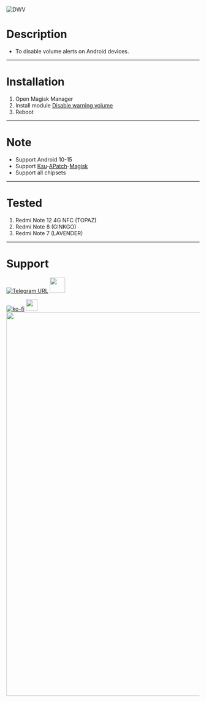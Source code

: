 ![DWV](https://github.com/user-attachments/assets/1011603d-3a96-4dd9-9ac2-53cf40621a97)
# Description
- To disable volume alerts on Android devices.
<hr/>

# Installation
1. Open Magisk Manager
2. Install module [Disable warning volume](https://t.me/modulkuntul)
3. Reboot
<hr/>

# Note
- Support Android 10-15
- Support [Ksu](https://github.com/tiann/KernelSU/releases)-[APatch](https://github.com/bmax121/APatch/releases/tag/10763)-[Magisk](https://github.com/topjohnwu/Magisk/releases/tag/v28.0)
- Support all chipsets
<hr/>

# Tested
1. Redmi Note 12 4G NFC (TOPAZ)
2. Redmi Note 8 (GINKGO)
3. Redmi Note 7 (LAVENDER)
<hr/>

# Support
[![Telegram URL](https://img.shields.io/badge/Telegram-Join-2CA5E?style=social&logo=telegram)](https://t.me/modulkuntul)
   <img src="https://github.com/Anmol-Baranwal/Cool-GIFs-For-GitHub/assets/74038190/34376b0e-4ae2-4278-9d3d-82e8016a87d6" width="40">&nbsp;
   
[![ko-fi](https://www.ko-fi.com/img/githubbutton_sm.svg)](https://ko-fi.com/illumi666)
<img src="https://raw.githubusercontent.com/innng/innng/master/assets/kyubey.gif" height="30" />
<img src="https://user-images.githubusercontent.com/74038190/212284100-561aa473-3905-4a80-b561-0d28506553ee.gif" width="1000">

